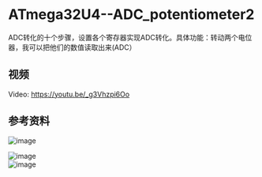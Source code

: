 # ATmega32U4--ADC_potentiometer2
ADC转化的十个步骤，设置各个寄存器实现ADC转化。具体功能：转动两个电位器，我可以把他们的数值读取出来(ADC） 

## 视频  
Video: https://youtu.be/_g3Vhzpi6Oo  

## 参考资料  
![image](https://github.com/wenxiwei00/ATmega32U4--ADC_potentiometer2/assets/114196821/809d12fd-3394-488b-92c2-1c88a99de97a)  

![image](https://github.com/wenxiwei00/ATmega32U4--ADC_potentiometer2/assets/114196821/1d8015b9-d67d-49e2-b137-46223842ba70)  
![image](https://github.com/wenxiwei00/ATmega32U4--ADC_potentiometer2/assets/114196821/0b867c11-a102-4436-a897-30c4e7ca8674)  




